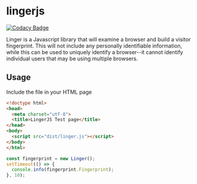 # lingerjs

[![Codacy Badge](https://api.codacy.com/project/badge/Grade/8fe05c390a2f4415865527c48465e61e)](https://www.codacy.com/app/risadams/lingerjs)

Linger is a Javascript library that will examine a browser and build a visitor fingerprint.
This will not include any personally identifiable information, while this can be used to uniquely identify a browser--it cannot identify individual users that may be using multiple browsers.

## Usage

Include the file in your HTML page

```html
<!doctype html>
<head>
  <meta charset="utf-8">
  <title>LingerJS Test page</title>
</head>
<body>
  <script src="dist/linger.js"></script>
</body>
</html>
```

```javascript
const fingerprint = new Linger();
setTimeout(() => {
  console.info(fingerprint.Fingerprint);
}, 10);
```